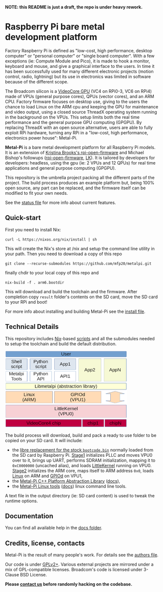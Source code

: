 **NOTE: this README is just a draft, the repo is under heavy rework.**

# Raspberry Pi bare metal development platform

Factory Raspberry Pi is defined as "low-cost, high performance, desktop computer" or "personal computer" or "single board computer". With a few exceptions (ie: Compute Module and Pico), it is made to hook a monitor, keyboard and mouse, and give a graphical interface to the users. In time it has been successfully used for many different electronic projects (motion control, radio, lightning) but its use in electronics was limited in software because of the different scope.

The Broadcom silicon is a [VideoCore GPU](https://en.wikipedia.org/wiki/VideoCore) (VC4 on RPi0-3, VC6 on RPi4) made of VPUs (general purpose cores), QPUs (vector cores), and an ARM CPU. Factory firmware focuses on desktop use, giving to the users the chance to load Linux on the ARM cpu and keeping the GPU for maintenance and video output, using a closed source ThreadX operating system running in the background on the VPUs. This setup limits both the real time performance and the general purpose GPU computing (GPGPU). By replacing ThreadX with an open source alternative, users are able to fully exploit RPi hardware, turning any RPi in a "low-cost, high performance, electronics power house": Metal-Pi.

**Metal-Pi** is a bare metal development platform for all Raspberry Pi models. It is an extension of [Kristina Brooks's rpi-open-firmware](https://github.com/christinaa/rpi-open-firmware) and Michael Bishop's followups ([rpi-open-firmware](https://github.com/librerpi/rpi-open-firmware), [LK](https://github.com/librerpi/lk)). It is tailored by developers for developers: headless, using the gpu (ie: 2 VPUs and 12 QPUs) for real time applications and general purpose computing (GPGPU).

This repository is the umbrella project packing all the different parts of the project. The build process produces an example platform but, being 100% open source, any part can be replaced, and the firmware itself can be modified to fit your own needs.

See the [status file](STATUS.md) for more info about current features.


## Quick-start

First you need to install Nix:

`curl -L https://nixos.org/nix/install | sh`

This will create the Nix's store at /nix and setup the command line utility in your path. Then you need to download a copy of this repo

`git clone --recurse-submodules https://github.com/mfp20/metalpi.git`

finally chdir to your local copy of this repo and

`nix-build -f . arm6.bootdir`

This will download and build the toolchain and the firmware. After completion copy `result` folder's contents on the SD card,
move the SD card to your RPi and boot!

For more info about installing and building Metal-Pi see the [install file](INSTALL.md).


## Technical Details

This repository includes [Nix](https://nixos.org/)-based [scripts](nix/) and all the submodules needed to setup the toolchain and build the default distribution.

![Metal-Pi parts](docs/metalpi_parts.png)

The build process will download, build and pack a ready to use folder to be copied on your SD card. It will include:

- the [libre replacement for the stock `bootcode.bin`](bootcode/) normally loaded from the SD card by Raspberry Pi. [Stage1](bootcode/app/stage1) initializes PLLC and moves VPU0 over to it, brings up UART, performs SDRAM initialization, mapping it to `0xC0000000` (uncached alias), and loads [LittleKernel](https://github.com/littlekernel/lk) running on VPU0. [Stage2](bootcode/app/stage2) initializes the ARM core, maps itself to ARM address `0x0`, loads [Linux](http://www.tinycorelinux.net/) on ARM and [GPIOd](bootcode/app/gpiod) on VPU1,
- the [Metal-Pi C++ Platform Abstraction Library](lib/) ([docs](docs/metalpi-lib.md)),
- the [Metal-Pi Linux tools](tools/) ([docs](docs/metalpi-tools.md)) linux command line tools.

A text file in the output directory (ie: SD card content) is used to tweak the runtime options.


## Documentation

You can find all available help in the [docs folder](docs/).


## Credits, license, contacts

Metal-Pi is the result of many people's work. For details see the [authors file](AUTHORS.md).

Our code is under [GPLv2+](LICENSE). Various external projects are mirrored under a mix of GPL-compatible licenses. Broadcom's code is licensed under 3-Clause BSD License.

**Please [contact us](CONTRIBUTING.md) before randomly hacking on the codebase.**
